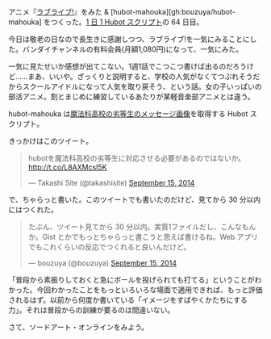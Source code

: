 アニメ『[ラブライブ!][lovelive]』をみた & [hubot-mahouka][gh:bouzuya/hubot-mahouka] をつくった。[1 日 1 Hubot スクリプト][hubot-script-per-day]の 64 日目。

今日は敬老の日なので長生きに感謝しつつ、ラブライブ!を一気にみることにした。バンダイチャンネルの有料会員(月額1,080円)になって、一気にみた。

一気に見たせいか感想が出てこない。1週1話でこつこつ書けば出るのだろうけど……まあ、いいや。ざっくりと説明すると、学校の人気がなくてつぶれそうだからスクールアイドルになって人気を取り戻そう、という話。女の子いっぱいの部活アニメ。割とまじめに練習しているあたりが某軽音楽部アニメとは違う。

hubot-mahouka は[魔法科高校の劣等生のメッセージ画像](http://mahouka.jp/special/#s07)を取得する Hubot スクリプト。

きっかけはこのツイート。

<blockquote class="twitter-tweet" data-partner="tweetdeck"><p>hubotを魔法科高校の劣等生に対応させる必要があるのではないか。 <a href="http://t.co/L8AXMcsI5K">http://t.co/L8AXMcsI5K</a></p>&mdash; Takashi Site (@takashisite) <a href="https://twitter.com/takashisite/status/511335612452847616">September 15, 2014</a></blockquote>
<script async src="//platform.twitter.com/widgets.js" charset="utf-8"></script>

で、ちゃらっと書いた。このツイートでも書いたのだけど、見てから 30 分以内にはつくれた。

<blockquote class="twitter-tweet" data-partner="tweetdeck"><p>たぶん、ツイート見てから 30 分以内。実質1ファイルだし、こんなもんか。Gist とかでもっとちゃらっと書こうと思えば書けるね。Web アプリでもこれくらいの反応でつくれると良いんだけど。</p>&mdash; bouzuya (@bouzuya) <a href="https://twitter.com/bouzuya/status/511371358068944896">September 15, 2014</a></blockquote>
<script async src="//platform.twitter.com/widgets.js" charset="utf-8"></script>

「普段から素振りしておくと急にボールを投げられても打てる」ということがわかった。今回わかったことをもっといろいろな場面で適用できれば、もっと評価されるはず。以前から何度か書いている「イメージをすばやくかたちにする力」。それは普段からの訓練が要るのは間違いない。

さて、ソードアート・オンラインをみよう。

[lovelive]: http://lovelive-anime.jp/
[gh:bouzuya/hubot-udon]: https://github.com/bouzuya/hubot-udon
[hubot-script-per-day]: https://blog.bouzuya.net/posts?tags=hubot-script-per-day

